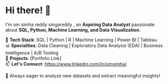# Hi there! 👋  

I'm om simha reddy singareddy , an **Aspiring Data Analyst** passionate about **SQL, Python, Machine Learning, and Data Visualization**.  

🔹 **Tech Stack**: SQL | Python | R | Machine Learning | Power BI | Tableau  
📊 **Specialties**: Data Cleaning | Exploratory Data Analysis (EDA) | Business Intelligence | A/B Testing  
📂 **Projects**: [Portfolio Link]  
📫 **Let's Connect**: https://www.linkedin.com/in/omsimha/  

🚀 Always eager to analyze new datasets and extract meaningful insights!  
